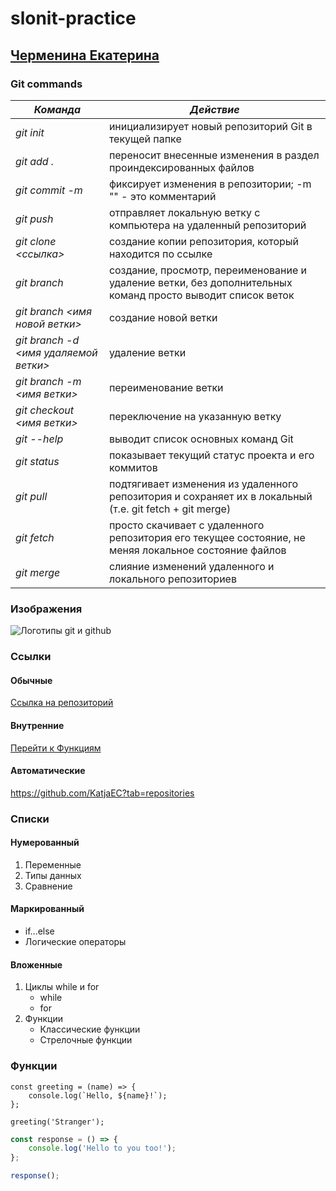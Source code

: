 # slonit-practice

## [Черменина Екатерина](https://github.com/KatjaEC)

### Git commands 

| ***Команда***        | ***Действие*** |
| ---------------------| ---------|
| *git init*           | инициализирует новый репозиторий Git в текущей папке |
| *git add .*          | переносит внесенные изменения в раздел проиндексированных файлов |
| *git commit -m*      | фиксирует изменения в репозитории; -m "" - это комментарий       |
| *git push*           | отправляет локальную ветку с компьютера на удаленный репозиторий | 
| *git clone <ссылка>* | создание копии репозитория, который находится по ссылке |
| *git branch*         | создание, просмотр, переименование и удаление ветки, без дополнительных команд просто выводит список веток |
| *git branch <имя новой ветки>*| создание новой ветки |
| *git branch -d <имя удаляемой ветки>* | удаление ветки |
| *git branch -m <имя ветки>* | переименование ветки |
| *git checkout <имя ветки>* | переключение на указанную ветку |
| *git --help* | выводит список основных команд Git |
| *git status* | показывает текущий статус проекта и его коммитов |
| *git pull* | подтягивает изменения из удаленного репозитория и сохраняет их в локальный (т.е. git fetch + git merge) |
| *git fetch* | просто скачивает с удаленного репозитория его текущее состояние, не меняя локальное состояние файлов |
| *git merge* | слияние изменений удаленного и локального репозиториев |

### Изображения

![Логотипы git и github](https://robsonsousa.com/wp-content/uploads/2023/03/git.png)

### Ссылки

#### Обычные

[Ссылка на репозиторий](https://github.com/KatjaEC/slonit-practice)

#### Внутренние

[Перейти к Функциям](#functions)

#### Автоматические

<https://github.com/KatjaEC?tab=repositories>

### Списки

#### Нумерованный

1. Переменные
2. Типы данных
3. Сравнение

#### Маркированный

- if...else 
- Логические операторы

#### Вложенные

1. Циклы while и for
    - while
    - for
2. Функции
    - Классические функции
    - Стрелочные функции

### <a id="functions">Функции</a>

```
const greeting = (name) => {
    console.log(`Hello, ${name}!`);
};

greeting('Stranger');

```

```javascript
const response = () => {
    console.log('Hello to you too!');
};

response();

```